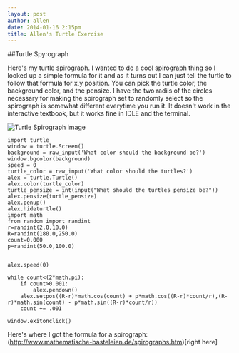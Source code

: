```yaml
---
layout: post
author: allen
date: 2014-01-16 2:15pm
title: Allen's Turtle Exercise
---
```


##Turtle Spyrograph

Here's my turtle spirograph. I wanted to do a cool spirograph thing so I looked up a simple formula for it and as it turns out I can just 
tell the turtle to follow that formula for x,y position. You can pick the turtle color, the background color, and the pensize. I have the 
two radiis of the circles necessary for making the spirograph set to randomly select so the spirograph is somewhat different everytime you
run it. It doesn't work in the interactive textbook, but it works fine in IDLE and the terminal.

![Turtle Spirograph image](http://farm3.staticflickr.com/2882/11984960404_1608f4d0a2.jpg)

```
import turtle          
window = turtle.Screen() 
background = raw_input('What color should the background be?')
window.bgcolor(background)
speed = 0
turtle_color = raw_input('What color should the turtles?')
alex = turtle.Turtle()
alex.color(turtle_color)
turtle_pensize = int(input("What should the turtles pensize be?"))
alex.pensize(turtle_pensize)
alex.penup()
alex.hideturtle()
import math
from random import randint
r=randint(2.0,10.0)
R=randint(180.0,250.0)
count=0.000
p=randint(50.0,100.0)


alex.speed(0)

while count<(2*math.pi):
    if count>0.001:
        alex.pendown()
    alex.setpos((R-r)*math.cos(count) + p*math.cos((R-r)*count/r),(R-r)*math.sin(count) - p*math.sin((R-r)*count/r))
    count += .001
    
window.exitonclick()
```

Here's where I got the formula for a spirograph: (http://www.mathematische-basteleien.de/spirographs.htm)[right here]
